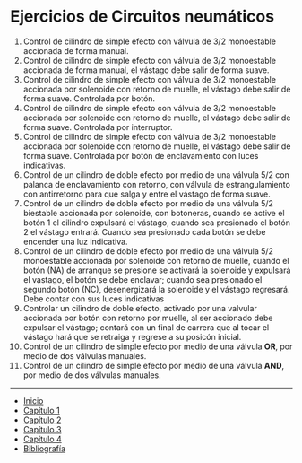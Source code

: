 # Ejercicios de Circuitos neumáticos

1. Control de cilindro de simple efecto con válvula de 3/2 monoestable accionada de forma manual.
2. Control de cilindro de simple efecto con válvula de 3/2 monoestable accionada de forma manual, el vástago debe salir de forma suave.
3. Control de cilindro de simple efecto con válvula de 3/2 monoestable accionada por solenoide con retorno de muelle, el vástago debe salir de forma suave. Controlada por botón.
4. Control de cilindro de simple efecto con válvula de 3/2 monoestable accionada por solenoide con retorno de muelle, el vástago debe salir de forma suave. Controlada por interruptor.
5. Control de cilindro de simple efecto con válvula de 3/2 monoestable accionada por solenoide con retorno de muelle, el vástago debe salir de forma suave. Controlada por botón de enclavamiento con luces indicativas.
6. Control de un cilindro de doble efecto por medio de una válvula 5/2 con palanca de enclavamiento con retorno, con válvula de estrangulamiento con antirretorno para que salga y entre el vástago de forma suave.
7. Control de un cilindro de doble efecto por medio de una válvula 5/2 biestable accionada por solenoide, con botoneras, cuando se active el botón 1 el cilindro expulsará el vástago, cuando sea presionado el botón 2 el vástago entrará. Cuando sea presionado cada botón se debe encender una luz indicativa.
8. Control de un cilindro de doble efecto por medio de una válvula 5/2 monoestable accionada por solenoide con retorno de muelle, cuando el botón (NA) de arranque se presione se activará la solenoide y expulsará el vastago, el botón se debe enclavar; cuando sea presionado el segundo botón (NC), desenergizará la solenoide y el vástago regresará. Debe contar con sus luces indicativas
9. Controlar un cilindro de doble efecto, activado por una valvular accionada por botón con retorno por muelle, al ser accionado debe expulsar el vástago; contará con un final de carrera que al tocar el vástago hará que se retraiga y regrese a su posicón inicial.
10. Control de un cilindro de simple efecto por medio de una válvula **OR**, por medio de dos válvulas manuales.
11. Control de un cilindro de simple efecto por medio de una válvula **AND**, por medio de dos válvulas manuales.

---

- [Inicio](../index.md)
- [Capítulo 1](../capitulo1/index.md)
- [Capítulo 2](../capitulo2/index.md)
- [Capítulo 3](../capitulo3/index.md)
- [Capítulo 4](./index.md)
- [Bibliografía](../bibliografia.md)